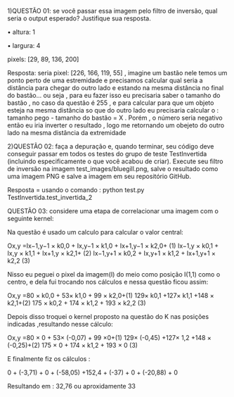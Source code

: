 1)QUESTÃO 01: se você passar essa imagem pelo filtro de inversão, qual seria o
output esperado? Justifique sua resposta.

• altura: 1

• largura: 4

pixels: [29, 89, 136, 200]

Resposta: seria pixel: [226, 166, 119, 55] , imagine um bastão nele temos um ponto perto de uma 
estremidade e precisamos calcular qual seria a distância para chegar do outro lado e estando na mesma
distância no final do bastão... ou seja , para eu fazer isso eu precisaria saber o tamanho do
bastão , no caso da questão é 255 , e para calcular para que um objeto esteja na mesma distância so que do outro
lado eu precisaria calcular o : tamanho pego - tamanho do bastão = X . Porém , o número seria 
negativo então eu iria inverter o resultado ,
logo me retornando um obejeto do outro lado na mesma distância da extremidade 

2)QUESTÃO 02: faça a depuração e, quando terminar, seu código deve conseguir passar em todos os testes do grupo de teste TestInvertida (incluindo especificamente o que você acabou de criar). Execute seu filtro de inversão na imagem test_images/bluegill.png, salve o resultado como uma imagem PNG e salve a imagem em seu repositório GitHub.

Resposta = usando o comando : python test.py TestInvertida.test_invertida_2

QUESTÃO 03: considere uma etapa de correlacionar uma imagem com o seguinte
kernel:

Na questão é usado um calculo para calcular o valor central: 

Ox,y =Ix−1,y−1 × k0,0 + Ix,y−1 × k1,0 + Ix+1,y−1 × k2,0+ (1)
Ix−1,y × k0,1 + Ix,y × k1,1 + Ix+1,y × k2,1+ (2)
Ix−1,y+1 × k0,2 + Ix,y+1 × k1,2 + Ix+1,y+1 × k2,2 (3)

Nisso eu peguei o pixel da imagem(I) do meio como posição I(1,1) como o centro, e dela fui trocando nos cálculos 
e nessa questão ficou assim:

  Ox,y =80 × k0,0 + 53× k1,0 +  99 × k2,0+(1)
 129× k0,1 +127× k1,1 +148 × k2,1+(2)
 175 × k0,2 + 174 × k1,2 + 193 × k2,2 (3)  
 
Depois disso troquei o kernel proposto na questão do K nas posições indicadas ,resultando nesse cálculo:

  Ox,y =80 × 0 + 53× (-0,07) +  99 ×0+(1)
 129× (-0,45) +127× 1,2 +148 × (-0,25)+(2)
 175 × 0 + 174 × k1,2 + 193 × 0 (3)  
 
E finalmente fiz os cálculos :

   0  +    (-3,71) +   0  +
(-58,05)  +152,4 + (-37) +
     0  +  (-20,88) +   0  
     
Resultando em : 32,76 ou aproxidamente 33 
